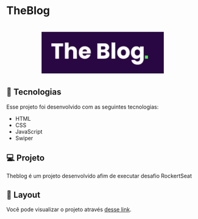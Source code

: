 # TheBlog
<h1 align="center">
  <img  src="./src/images/logo.png" width="320px" />
</h1>

## 🚀 Tecnologias

Esse projeto foi desenvolvido com as seguintes tecnologias:
- HTML
- CSS
- JavaScript
- Swiper

## 💻 Projeto
Theblog é um projeto desenvolvido afim de executar desafio RockertSeat

## 🔖 Layout
Você pode visualizar o projeto  através [desse link]().
